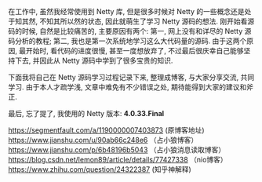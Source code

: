 在工作中, 虽然我经常使用到 Netty 库, 但是很多时候对 Netty 的一些概念还是处于知其然, 不知其所以然的状态, 因此就萌生了学习 Netty 源码的想法.
刚开始看源码的时候, 自然是比较痛苦的, 主要原因有两个: 第一, 网上没有和详尽的 Netty 源码分析的教程; 第二, 我也是第一次系统地学习这么大代码量的源码. 由于这两个原因, 最开始时, 看代码的进度很慢, 甚至一度想放弃了, 不过最后很庆幸自己能够坚持下去, 并因此从 Netty 源码中学到了很多宝贵的知识.

下面我将自己在 Netty 源码学习过程记录下来, 整理成博客, 与大家分享交流, 共同学习. 由于本人才疏学浅, 文章中难免有不少错误之处, 期待能得到大家的建议和斧正.

最后, 忘了提了, 我使用的 Netty 版本: **4.0.33.Final**

https://segmentfault.com/a/1190000007403873 (原博客地址) <br/>
https://www.jianshu.com/u/90ab66c248e6 （占小狼博客）<br/>
https://www.jianshu.com/p/6b48196b5043 （占小狼消息读取博客）<br/>
https://blog.csdn.net/lemon89/article/details/77427338 （nio博客）<br/>
https://www.zhihu.com/question/24322387 (知乎神解释) <br/>
